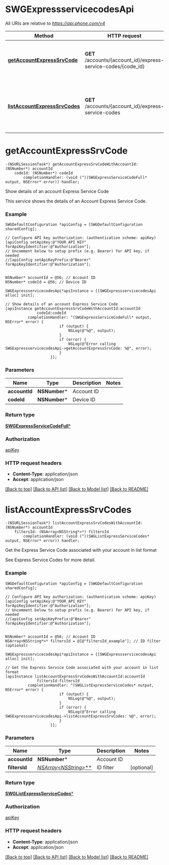 # SWGExpressservicecodesApi

All URIs are relative to *https://api.phone.com/v4*

Method | HTTP request | Description
------------- | ------------- | -------------
[**getAccountExpressSrvCode**](SWGExpressservicecodesApi.md#getaccountexpresssrvcode) | **GET** /accounts/{account_id}/express-service-codes/{code_id} | Show details of an account Express Service Code
[**listAccountExpressSrvCodes**](SWGExpressservicecodesApi.md#listaccountexpresssrvcodes) | **GET** /accounts/{account_id}/express-service-codes | Get the Express Service Code associated with your account in list format


# **getAccountExpressSrvCode**
```objc
-(NSURLSessionTask*) getAccountExpressSrvCodeWithAccountId: (NSNumber*) accountId
    codeId: (NSNumber*) codeId
        completionHandler: (void (^)(SWGExpressServiceCodeFull* output, NSError* error)) handler;
```

Show details of an account Express Service Code

This service shows the details of an Account Express Service Code.

### Example 
```objc
SWGDefaultConfiguration *apiConfig = [SWGDefaultConfiguration sharedConfig];

// Configure API key authorization: (authentication scheme: apiKey)
[apiConfig setApiKey:@"YOUR_API_KEY" forApiKeyIdentifier:@"Authorization"];
// Uncomment below to setup prefix (e.g. Bearer) for API key, if needed
//[apiConfig setApiKeyPrefix:@"Bearer" forApiKeyIdentifier:@"Authorization"];


NSNumber* accountId = @56; // Account ID
NSNumber* codeId = @56; // Device ID

SWGExpressservicecodesApi*apiInstance = [[SWGExpressservicecodesApi alloc] init];

// Show details of an account Express Service Code
[apiInstance getAccountExpressSrvCodeWithAccountId:accountId
              codeId:codeId
          completionHandler: ^(SWGExpressServiceCodeFull* output, NSError* error) {
                        if (output) {
                            NSLog(@"%@", output);
                        }
                        if (error) {
                            NSLog(@"Error calling SWGExpressservicecodesApi->getAccountExpressSrvCode: %@", error);
                        }
                    }];
```

### Parameters

Name | Type | Description  | Notes
------------- | ------------- | ------------- | -------------
 **accountId** | **NSNumber***| Account ID | 
 **codeId** | **NSNumber***| Device ID | 

### Return type

[**SWGExpressServiceCodeFull***](SWGExpressServiceCodeFull.md)

### Authorization

[apiKey](../README.md#apiKey)

### HTTP request headers

 - **Content-Type**: application/json
 - **Accept**: application/json

[[Back to top]](#) [[Back to API list]](../README.md#documentation-for-api-endpoints) [[Back to Model list]](../README.md#documentation-for-models) [[Back to README]](../README.md)

# **listAccountExpressSrvCodes**
```objc
-(NSURLSessionTask*) listAccountExpressSrvCodesWithAccountId: (NSNumber*) accountId
    filtersId: (NSArray<NSString*>*) filtersId
        completionHandler: (void (^)(SWGListExpressServiceCodes* output, NSError* error)) handler;
```

Get the Express Service Code associated with your account in list format

See Express Service Codes for more detail.

### Example 
```objc
SWGDefaultConfiguration *apiConfig = [SWGDefaultConfiguration sharedConfig];

// Configure API key authorization: (authentication scheme: apiKey)
[apiConfig setApiKey:@"YOUR_API_KEY" forApiKeyIdentifier:@"Authorization"];
// Uncomment below to setup prefix (e.g. Bearer) for API key, if needed
//[apiConfig setApiKeyPrefix:@"Bearer" forApiKeyIdentifier:@"Authorization"];


NSNumber* accountId = @56; // Account ID
NSArray<NSString*>* filtersId = @[@"filtersId_example"]; // ID filter (optional)

SWGExpressservicecodesApi*apiInstance = [[SWGExpressservicecodesApi alloc] init];

// Get the Express Service Code associated with your account in list format
[apiInstance listAccountExpressSrvCodesWithAccountId:accountId
              filtersId:filtersId
          completionHandler: ^(SWGListExpressServiceCodes* output, NSError* error) {
                        if (output) {
                            NSLog(@"%@", output);
                        }
                        if (error) {
                            NSLog(@"Error calling SWGExpressservicecodesApi->listAccountExpressSrvCodes: %@", error);
                        }
                    }];
```

### Parameters

Name | Type | Description  | Notes
------------- | ------------- | ------------- | -------------
 **accountId** | **NSNumber***| Account ID | 
 **filtersId** | [**NSArray&lt;NSString*&gt;***](NSString*.md)| ID filter | [optional] 

### Return type

[**SWGListExpressServiceCodes***](SWGListExpressServiceCodes.md)

### Authorization

[apiKey](../README.md#apiKey)

### HTTP request headers

 - **Content-Type**: application/json
 - **Accept**: application/json

[[Back to top]](#) [[Back to API list]](../README.md#documentation-for-api-endpoints) [[Back to Model list]](../README.md#documentation-for-models) [[Back to README]](../README.md)

